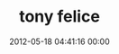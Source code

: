 ---
title: "tony felice"
date: 2012-05-18 04:41:16 00:00
permalink: /tonyfelice
twitter: "tonyfelice"
likes: [158,161,360,1021,1022,1213]
id: 204
gravatar: "http://www.gravatar.com/avatar/6abb7193929f1d4cfd46818d21e1aa74"
---